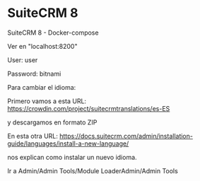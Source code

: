 # SuiteCRM 8

SuiteCRM 8 - Docker-compose

Ver en "localhost:8200"

User: user

Password: bitnami


Para cambiar el idioma:

Primero vamos a esta URL: https://crowdin.com/project/suitecrmtranslations/es-ES

y descargamos en formato ZIP

En esta otra URL: https://docs.suitecrm.com/admin/installation-guide/languages/install-a-new-language/

nos explican como instalar un nuevo idioma.

Ir a Admin/Admin Tools/Module LoaderAdmin/Admin Tools
